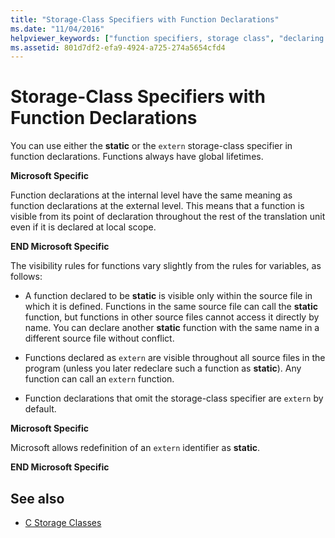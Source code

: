 ```yaml
---
title: "Storage-Class Specifiers with Function Declarations"
ms.date: "11/04/2016"
helpviewer_keywords: ["function specifiers, storage class", "declaring functions, specifiers", "external declarations", "specifiers, function", "external linkage, function declarations", "external linkage, storage-class specifiers"]
ms.assetid: 801d7df2-efa9-4924-a725-274a5654cfd4
---
```

# Storage-Class Specifiers with Function Declarations

You can use either the **static** or the `extern` storage-class specifier in function declarations. Functions always have global lifetimes.

**Microsoft Specific**

Function declarations at the internal level have the same meaning as function declarations at the external level. This means that a function is visible from its point of declaration throughout the rest of the translation unit even if it is declared at local scope.

**END Microsoft Specific**

The visibility rules for functions vary slightly from the rules for variables, as follows:

- A function declared to be **static** is visible only within the source file in which it is defined. Functions in the same source file can call the **static** function, but functions in other source files cannot access it directly by name. You can declare another **static** function with the same name in a different source file without conflict.

- Functions declared as `extern` are visible throughout all source files in the program (unless you later redeclare such a function as **static**). Any function can call an `extern` function.

- Function declarations that omit the storage-class specifier are `extern` by default.

**Microsoft Specific**

Microsoft allows redefinition of an `extern` identifier as **static**.

**END Microsoft Specific**

## See also

- [C Storage Classes](../c-language/c-storage-classes.md)
